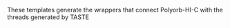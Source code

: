 These templates generate the wrappers that connect Polyorb-HI-C with the threads generated by TASTE
